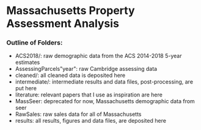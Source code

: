 # Massachusetts Property Assessment Analysis

### Outline of Folders:
- ACS2018/: raw demographic data from the ACS 2014-2018 5-year estimates
- AssessingParcels"year": raw Cambridge assessing data
- cleaned/: all cleaned data is deposited here
- intermediate/: intermediate results and data files, post-processing, are put here
- literature: relevant papers that I use as inspiration are here
- MassSeer: deprecated for now, Massachusetts demographic data from seer
- RawSales: raw sales data for all of Massachusetts
- results: all results, figures and data files, are deposited here
